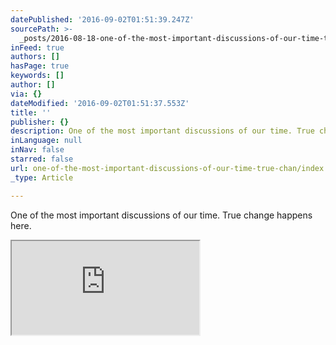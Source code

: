 ```yaml
---
datePublished: '2016-09-02T01:51:39.247Z'
sourcePath: >-
  _posts/2016-08-18-one-of-the-most-important-discussions-of-our-time-true-chan.md
inFeed: true
authors: []
hasPage: true
keywords: []
author: []
via: {}
dateModified: '2016-09-02T01:51:37.553Z'
title: ''
publisher: {}
description: One of the most important discussions of our time. True change happens here.
inLanguage: null
inNav: false
starred: false
url: one-of-the-most-important-discussions-of-our-time-true-chan/index.html
_type: Article

---
```

One of the most important discussions of our time. True change happens here.

<iframe src="https://the-grid.github.io/ed-userhtml/?g=eJwlzUsKwjAQANCrhDlAR5F2IU0XLlwquKjrJpk6gaSRfBh6e0Uv8N7o17xEUuJdZQ39cADF5F9cNZyOPaiSrQau9V3OiCLS7anVZqizKSJFQw6Hy-M-bze-Pi2oH2dSdpQ1fLElhCRrC6HYTLRNI_7H6QO9DymW" style=""></iframe>